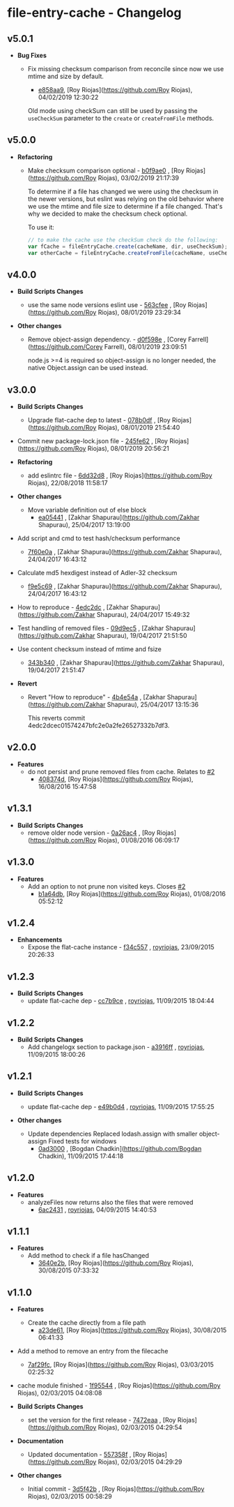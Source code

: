 # file-entry-cache - Changelog

## v5.0.1

- **Bug Fixes**
    - Fix missing checksum comparison from reconcile since now we use mtime and size by default.
        - [e858aa9]( https://github.com/royriojas/file-entry-cache/commit/e858aa9 ), [Roy Riojas](https://github.com/Roy
          Riojas), 04/02/2019 12:30:22

      Old mode using checkSum can still be used by passing the `useCheckSum` parameter to the `create`
      or `createFromFile` methods.

## v5.0.0

- **Refactoring**
    - Make checksum comparison optional - [b0f9ae0]( https://github.com/royriojas/file-entry-cache/commit/b0f9ae0 )
      , [Roy Riojas](https://github.com/Roy Riojas), 03/02/2019 21:17:39

      To determine if a file has changed we were using the checksum in the newer versions, but eslint was relying on the
      old behavior where we use the mtime and file size to determine if a file changed. That's why we decided to make
      the checksum check optional.

      To use it:

      ```js
      // to make the cache use the checkSum check do the following:
      var fCache = fileEntryCache.create(cacheName, dir, useCheckSum); // pass the third parameter as true
      var otherCache = fileEntryCache.createFromFile(cacheName, useCheckSum); // pass the second parameter as true
      ```

## v4.0.0

- **Build Scripts Changes**
    - use the same node versions eslint use - [563cfee]( https://github.com/royriojas/file-entry-cache/commit/563cfee )
      , [Roy Riojas](https://github.com/Roy Riojas), 08/01/2019 23:29:34


- **Other changes**
    - Remove object-assign dependency. - [d0f598e]( https://github.com/royriojas/file-entry-cache/commit/d0f598e )
      , [Corey Farrell](https://github.com/Corey Farrell), 08/01/2019 23:09:51

      node.js >=4 is required so object-assign is no longer needed, the native Object.assign can be used instead.

## v3.0.0

- **Build Scripts Changes**
    - Upgrade flat-cache dep to latest - [078b0df]( https://github.com/royriojas/file-entry-cache/commit/078b0df )
      , [Roy Riojas](https://github.com/Roy Riojas), 08/01/2019 21:54:40


- Commit new package-lock.json file - [245fe62]( https://github.com/royriojas/file-entry-cache/commit/245fe62 )
  , [Roy Riojas](https://github.com/Roy Riojas), 08/01/2019 20:56:21


- **Refactoring**
    - add eslintrc file - [6dd32d8]( https://github.com/royriojas/file-entry-cache/commit/6dd32d8 )
      , [Roy Riojas](https://github.com/Roy Riojas), 22/08/2018 11:58:17


- **Other changes**
    - Move variable definition out of else block
        - [ea05441]( https://github.com/royriojas/file-entry-cache/commit/ea05441 )
          , [Zakhar Shapurau](https://github.com/Zakhar Shapurau), 25/04/2017 13:19:00


- Add script and cmd to test hash/checksum performance
    - [7f60e0a]( https://github.com/royriojas/file-entry-cache/commit/7f60e0a )
      , [Zakhar Shapurau](https://github.com/Zakhar Shapurau), 24/04/2017 16:43:12


- Calculate md5 hexdigest instead of Adler-32 checksum
    - [f9e5c69]( https://github.com/royriojas/file-entry-cache/commit/f9e5c69 )
      , [Zakhar Shapurau](https://github.com/Zakhar Shapurau), 24/04/2017 16:43:12


- How to reproduce - [4edc2dc]( https://github.com/royriojas/file-entry-cache/commit/4edc2dc )
  , [Zakhar Shapurau](https://github.com/Zakhar Shapurau), 24/04/2017 15:49:32


- Test handling of removed files - [09d9ec5]( https://github.com/royriojas/file-entry-cache/commit/09d9ec5 )
  , [Zakhar Shapurau](https://github.com/Zakhar Shapurau), 19/04/2017 21:51:50


- Use content checksum instead of mtime and fsize
    - [343b340]( https://github.com/royriojas/file-entry-cache/commit/343b340 )
      , [Zakhar Shapurau](https://github.com/Zakhar Shapurau), 19/04/2017 21:51:47


- **Revert**
    - Revert "How to reproduce" - [4b4e54a]( https://github.com/royriojas/file-entry-cache/commit/4b4e54a )
      , [Zakhar Shapurau](https://github.com/Zakhar Shapurau), 25/04/2017 13:15:36

      This reverts commit 4edc2dcec01574247bfc2e0a2fe26527332b7df3.

## v2.0.0

- **Features**
    - do not persist and prune removed files from cache. Relates
      to [#2](https://github.com/royriojas/file-entry-cache/issues/2)
        - [408374d]( https://github.com/royriojas/file-entry-cache/commit/408374d ), [Roy Riojas](https://github.com/Roy
          Riojas), 16/08/2016 15:47:58

## v1.3.1

- **Build Scripts Changes**
    - remove older node version - [0a26ac4]( https://github.com/royriojas/file-entry-cache/commit/0a26ac4 )
      , [Roy Riojas](https://github.com/Roy Riojas), 01/08/2016 06:09:17

## v1.3.0

- **Features**
    - Add an option to not prune non visited keys. Closes [#2](https://github.com/royriojas/file-entry-cache/issues/2)
        - [b1a64db]( https://github.com/royriojas/file-entry-cache/commit/b1a64db ), [Roy Riojas](https://github.com/Roy
          Riojas), 01/08/2016 05:52:12

## v1.2.4

- **Enhancements**
    - Expose the flat-cache instance - [f34c557]( https://github.com/royriojas/file-entry-cache/commit/f34c557 )
      , [royriojas](https://github.com/royriojas), 23/09/2015 20:26:33

## v1.2.3

- **Build Scripts Changes**
    - update flat-cache dep - [cc7b9ce]( https://github.com/royriojas/file-entry-cache/commit/cc7b9ce )
      , [royriojas](https://github.com/royriojas), 11/09/2015 18:04:44

## v1.2.2

- **Build Scripts Changes**
    - Add changelogx section to package.json - [a3916ff]( https://github.com/royriojas/file-entry-cache/commit/a3916ff )
      , [royriojas](https://github.com/royriojas), 11/09/2015 18:00:26

## v1.2.1

- **Build Scripts Changes**
    - update flat-cache dep - [e49b0d4]( https://github.com/royriojas/file-entry-cache/commit/e49b0d4 )
      , [royriojas](https://github.com/royriojas), 11/09/2015 17:55:25


- **Other changes**
    - Update dependencies Replaced lodash.assign with smaller object-assign Fixed tests for windows
        - [0ad3000]( https://github.com/royriojas/file-entry-cache/commit/0ad3000 )
          , [Bogdan Chadkin](https://github.com/Bogdan Chadkin), 11/09/2015 17:44:18

## v1.2.0

- **Features**
    - analyzeFiles now returns also the files that were removed
        - [6ac2431]( https://github.com/royriojas/file-entry-cache/commit/6ac2431 )
          , [royriojas](https://github.com/royriojas), 04/09/2015 14:40:53

## v1.1.1

- **Features**
    - Add method to check if a file hasChanged
        - [3640e2b]( https://github.com/royriojas/file-entry-cache/commit/3640e2b ), [Roy Riojas](https://github.com/Roy
          Riojas), 30/08/2015 07:33:32

## v1.1.0

- **Features**
    - Create the cache directly from a file path
        - [a23de61]( https://github.com/royriojas/file-entry-cache/commit/a23de61 ), [Roy Riojas](https://github.com/Roy
          Riojas), 30/08/2015 06:41:33


- Add a method to remove an entry from the filecache
    - [7af29fc]( https://github.com/royriojas/file-entry-cache/commit/7af29fc ), [Roy Riojas](https://github.com/Roy
      Riojas), 03/03/2015 02:25:32


- cache module finished - [1f95544]( https://github.com/royriojas/file-entry-cache/commit/1f95544 )
  , [Roy Riojas](https://github.com/Roy Riojas), 02/03/2015 04:08:08


- **Build Scripts Changes**
    - set the version for the first release - [7472eaa]( https://github.com/royriojas/file-entry-cache/commit/7472eaa )
      , [Roy Riojas](https://github.com/Roy Riojas), 02/03/2015 04:29:54


- **Documentation**
    - Updated documentation - [557358f]( https://github.com/royriojas/file-entry-cache/commit/557358f )
      , [Roy Riojas](https://github.com/Roy Riojas), 02/03/2015 04:29:29


- **Other changes**
    - Initial commit - [3d5f42b]( https://github.com/royriojas/file-entry-cache/commit/3d5f42b )
      , [Roy Riojas](https://github.com/Roy Riojas), 02/03/2015 00:58:29

    
